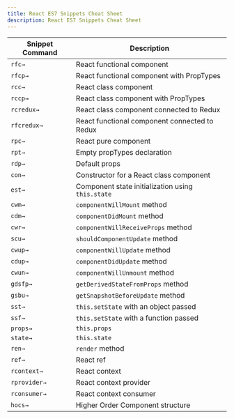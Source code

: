 ```yaml
---
title: React ES7 Snippets Cheat Sheet
description: React ES7 Snippets Cheat Sheet
---
```


| Snippet Command | Description                                       |
| --------------- | ------------------------------------------------- |
| `rfc→`          | React functional component                        |
| `rfcp→`         | React functional component with PropTypes         |
| `rcc→`          | React class component                             |
| `rccp→`         | React class component with PropTypes              |
| `rcredux→`      | React class component connected to Redux          |
| `rfcredux→`     | React functional component connected to Redux     |
| `rpc→`          | React pure component                              |
| `rpt→`          | Empty propTypes declaration                       |
| `rdp→`          | Default props                                     |
| `con→`          | Constructor for a React class component           |
| `est→`          | Component state initialization using `this.state` |
| `cwm→`          | `componentWillMount` method                       |
| `cdm→`          | `componentDidMount` method                        |
| `cwr→`          | `componentWillReceiveProps` method                |
| `scu→`          | `shouldComponentUpdate` method                    |
| `cwup→`         | `componentWillUpdate` method                      |
| `cdup→`         | `componentDidUpdate` method                       |
| `cwun→`         | `componentWillUnmount` method                     |
| `gdsfp→`        | `getDerivedStateFromProps` method                 |
| `gsbu→`         | `getSnapshotBeforeUpdate` method                  |
| `sst→`          | `this.setState` with an object passed             |
| `ssf→`          | `this.setState` with a function passed            |
| `props→`        | `this.props`                                      |
| `state→`        | `this.state`                                      |
| `ren→`          | `render` method                                   |
| `ref→`          | React ref                                         |
| `rcontext→`     | React context                                     |
| `rprovider→`    | React context provider                            |
| `rconsumer→`    | React context consumer                            |
| `hocs→`         | Higher Order Component structure                  |
